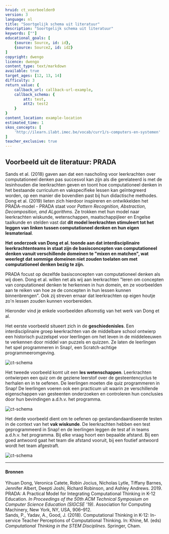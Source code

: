 ```yaml
---
hruid: ct_voorbeelden9
version: 3
language: nl
title: "Soortgelijk schema uit literatuur"
description: "Soortgelijk schema uit literatuur"
keywords: [""]
educational_goals: [
    {source: Source, id: id}, 
    {source: Source2, id: id2}
]
copyright: dwengo
licence: dwengo
content_type: text/markdown
available: true
target_ages: [12, 13, 14]
difficulty: 3
return_value: {
    callback_url: callback-url-example,
    callback_schema: {
        att: test,
        att2: test2
    }
}
content_location: example-location
estimated_time: 1
skos_concepts: [
    'http://ilearn.ilabt.imec.be/vocab/curr1/s-computers-en-systemen'
]
teacher_exclusive: true
---
```

## Voorbeeld uit de literatuur: PRADA

Sands et al. (2018) gaven aan dat een nascholing voor leerkrachten over computationeel denken pas succesvol kan zijn als die gerelateerd is met de lesinhouden die leerkrachten geven en toont hoe computationeel denken in het bestaande curriculum en vakspecifieke lessen kan geïntegreerd worden, op een manier die bovendien past bij hun didactische methodes. Dong et al. (2019) lieten zich hierdoor inspireren en ontwikkelden het PRADA-model - PRADA staat voor *Pattern Recognition, Abstraction, Decomposition, and ALgorithms*. Ze trokken met hun model naar leerkrachten wiskunde, wetenschappen, maatschappijleer en Engelse taalkunde en stelden vast dat **dit model leerkrachten stimuleert tot het leggen van linken tussen computationeel denken en hun eigen lesmateriaal**. 

**Het onderzoek van Dong et al. toonde aan dat interdisciplinaire leerkrachtenteams in staat zijn de basisconcepten van computationeel denken vanuit verschillende domeinen te "mixen en matchen", wat weerlegt dat sommige domeinen niet zouden toelaten om met computationeel denken bezig te zijn.**

PRADA focust op dezelfde basisconcepten van computationeel denken als wij doen. Dong et al. willen net als wij aan leerkrachten "leren om concepten van conputationeel denken te herkennen in hun domein, en ze voorbeelden aan te reiken van hoe ze de concepten in hun lessen kunnen binnenbrengen". Ook zij streven ernaar dat leerkrachten op eigen houtje zo'n lessen zouden kunnen voorbereiden.

Hieronder vind je enkele voorbeelden afkomstig van het werk van Dong et al.

Het eerste voorbeeld situeert zich in de **geschiedenisles**. Een interdisciplinaire groep keerkrachten van de middelbare school ontwierp een historisch puzzelspel voor leerlingen om het leven in de middeleeuwen te verkennen door middel van puzzels en quizzen. Ze laten de leerlingen het spel programmeren in Snap!, een Scratch-achtige programmeeromgeving.

![ct-schema](@learning-object/m_ct_voorbeelden9/nl/3)

Het tweede voorbeeld komt uit een **les wetenschappen**. Leerkrachten ontwierpen een quiz om de geziene leerstof over de gesteentencyclus te herhalen en in te oefenen. De leerlingen moeten die quiz programmeren in Snap! De leerlingen voeren ook een practicum uit waarin ze verschillende eigenschappen van gesteenten onderzoeken en controleren hun conclusies door hun bevindingen a.d.h.v. het programma.   

![ct-schema](@learning-object/m_ct_voorbeelden9/nl/3)

Het derde voorbeeld dient om te oefenen op gestandandaardiseerde testen in de context van het **vak wiskunde**. De leerkrachten hebben een test geprogrammeerd in Snap! en de leerlingen leggen de test af in teams a.d.h.v. het programma. Bij elke vraag hoort een bepaalde afstand. Bij een goed antwoord gaat het team die afstand vooruit, bij een foutief antwoord wordt het team afgestraft.   

![ct-schema](@learning-object/m_ct_voorbeelden9/nl/3)

--------------------
#### Bronnen
Yihuan Dong, Veronica Catete, Robin Jocius, Nicholas Lytle, Tiffany Barnes, Jennifer Albert, Deepti Joshi, Richard Robinson, and Ashley Andrews. 2019. PRADA: A Practical Model for Integrating Computational Thinking in K-12 Education. *In Proceedings of the 50th ACM Technical Symposium on Computer Science Education (SIGCSE '19)*. Association for Computing Machinery, New York, NY, USA, 906–912.<br>
Sands, P., Yadav, A., Good, J. (2018). Computational Thinking in K-12: In-service Teacher Perceptions of Computational Thinking. In: Khine, M. (eds) *Computational Thinking in the STEM Disciplines*. Springer, Cham.
